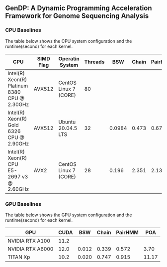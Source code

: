 ## GenDP: A Dynamic Programming Acceleration Framework for Genome Sequencing Analysis

### CPU Baselines

The table below shows the CPU system configuration and the runtime(second) for each kernel.

| CPU                                          | SIMD Flag | Operatin System       | Threads | BSW    | Chain | PairHMM | POA   |
| -------------------------------------------- | --------- | --------------------- | ------- | -----  | ----- | ------- | ----- |
| Intel(R) Xeon(R) Platinum 8380 CPU @ 2.30GHz | AVX512    | CentOS Linux 7 (CORE) | 80      |  |  |    |  |
| Intel(R) Xeon(R) Gold 6326 CPU @ 2.90GHz     | AVX512    | Ubuntu 20.04.5 LTS    | 32      | 0.0984 | 0.473 | 0.678   | 7.389 |
| Intel(R) Xeon(R) CPU E5-2697 v3 @ 2.60GHz    | AVX2      | CentOS Linux 7 (CORE) | 28      | 0.196  | 2.351 | 2.13    | 10.58 |


### GPU Baselines

The table below shows the GPU system configuration and the runtime(second) for each kernel.

| GPU               | CUDA | BSW   | Chain | PairHMM | POA   |
| ----------------- | ---- | ----- | ----- | ------  | ----- |
| NVIDIA RTX A100   | 11.2 |  |  |    |   |
| NVIDIA RTX A6000  | 12.0 | 0.012 | 0.339 | 0.572   | 3.70  |
| TITAN Xp          | 10.2 | 0.020 | 0.747 | 0.915   | 11.17 |
